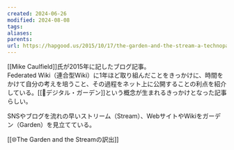 ```yaml
---
created: 2024-06-26
modified: 2024-08-08
tags: 
aliases: 
parents: 
url: https://hapgood.us/2015/10/17/the-garden-and-the-stream-a-technopastoral/
---
```

[[Mike Caulfield]]氏が2015年に記したブログ記事。  
Federated Wiki（連合型Wiki）に1年ほど取り組んだことをきっかけに、時間をかけて自分の考えを培うこと、その過程をネット上に公開することの利点を紹介している。[[📝デジタル・ガーデン]]という概念が生まれるきっかけとなった記事らしい。

SNSやブログを流れの早いストリーム（Stream）、WebサイトやWikiをガーデン（Garden）を見立てている。

[[🌐The Garden and the Streamの訳出]]